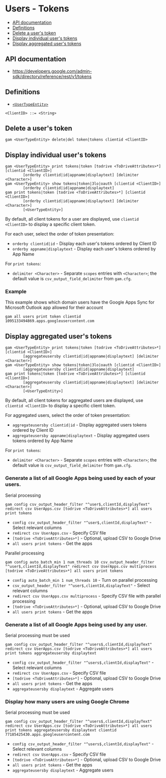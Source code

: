 # Users - Tokens
- [API documentation](#api-documentation)
- [Definitions](#definitions)
- [Delete a user's token](#delete-a-users-token)
- [Display individual user's tokens](#display-individual-users-tokens)
- [Display aggregated user's tokens](#display-aggregated-users-tokens)

## API documentation
* https://developers.google.com/admin-sdk/directory/reference/rest/v1/tokens

## Definitions
* [`<UserTypeEntity>`](Collections-of-Users)

```
<ClientID> ::= <String>
```
## Delete a user's token
```
gam <UserTypeEntity> delete|del token|tokens clientid <ClientID>
```
## Display individual user's tokens
```
gam <UserTypeEntity> print tokens|token [todrive <ToDriveAttributes>*] [clientid <ClientID>]
        [orderby clientid|id|appname|displaytext] [delimiter <Character>]
gam <UserTypeEntity> show tokens|token|3lo|oauth [clientid <ClientID>]
        [orderby clientid|id|appname|displaytext]
gam print tokens|token [todrive <ToDriveAttributes>*] [clientid <ClientID>]
        [orderby clientid|id|appname|displaytext] [delimiter <Character>]
        [<UserTypeEntity>]
```
By default, all client tokens for a user are displayed, use `clientid <ClientID>` to display a specific client token.

For each user, select the order of token presentation:
* `orderby clientid|id` - Display each user's tokens ordered by Client ID
* `orderby appname|displaytext` - Display each user's tokens ordered by App Name

For `print tokens`:
* `delimiter <Character>` - Separate `scopes` entries with `<Character>`; the default value is `csv_output_field_delimiter` from `gam.cfg`.

### Example
This example shows which domain users have the Google Apps Sync for Microsoft Outlook app allowed for their account
```
gam all users print token clientid 1095133494869.apps.googleusercontent.com
```

## Display aggregated user's tokens
```
gam <UserTypeEntity> print tokens|token [todrive <ToDriveAttributes>*] [clientid <ClientID>]
        [aggregateusersby clientid|id|appname|displaytext] [delimiter <Character>]
gam <UserTypeEntity> show tokens|token|3lo|oauth [clientid <ClientID>]
        [aggregateusersby clientid|id|appname|displaytext]
gam print tokens|token [todrive <ToDriveAttributes>*] [clientid <ClientID>]
        [aggregateusersby clientid|id|appname|displaytext] [delimiter <Character>]
        [<UserTypeEntity>]
```
By default, all client tokens for aggregated users are displayed, use `clientid <ClientID>` to display a specific client token.

For aggregated users, select the order of token presentation:
* `aggregateusersby clientid|id` - Display aggregated users tokens ordered by Client ID
* `aggregateusersby appname|displaytext` - Display aggregated users tokens ordered by App Name

For `print tokens`:
* `delimiter <Character>` - Separate `scopes` entries with `<Character>`; the default value is `csv_output_field_delimiter` from `gam.cfg`.

### Generate a list of all Google Apps being used by each of your users.

Serial processing
```
gam config csv_output_header_filter "^user$,clientId,displayText" redirect csv UserApps.csv [todrive <ToDriveAttributes>*] all users print tokens
```
* `config csv_output_header_filter "^user$,clientId,displayText"` - Select relevant columns
* `redirect csv UserApps.csv` - Specify CSV file
* `[todrive <ToDriveAttributes>*]` - Optional, upload CSV to Google Drive
* `all users print tokens` - Get the apps

Parallel processing
```
gam config auto_batch_min 1 num_threads 10 csv_output_header_filter "^user$,clientId,displayText" redirect csv UserApps.csv multiprocess [todrive <ToDriveAttributes>*] all users print tokens
```
* `config auto_batch_min 1 num_threads 10` - Turn on parallel processing
* `csv_output_header_filter "^user$,clientId,displayText"` - Select relevant columns
* `redirect csv UserApps.csv multiprocess` - Specify CSV file with parallel processing
* `[todrive <ToDriveAttributes>*]` - Optional, upload CSV to Google Drive
* `all users print tokens` - Get the apps

### Generate a list of all Google Apps being used by any user.
Serial processing must be used
```
gam config csv_output_header_filter "^users$,clientId,displayText" redirect csv UserApps.csv [todrive <ToDriveAttributes>*] all users print tokens aggregateusersby displaytext
```
* `config csv_output_header_filter "^users$,clientId,displayText"` - Select relevant columns
* `redirect csv UserApps.csv` - Specify CSV file
* `[todrive <ToDriveAttributes>*]` - Optional, upload CSV to Google Drive
* `all users print tokens` - Get the apps
* `aggregateusersby displaytext` - Aggregate users

### Display how many users are using Google Chrome
Serial processing must be used
```
gam config csv_output_header_filter "^users$,clientId,displayText" redirect csv UserApps.csv [todrive <ToDriveAttributes>*] all users print tokens aggregateusersby displaytext clientid 77185425430.apps.googleusercontent.com
```
* `config csv_output_header_filter "^users$,clientId,displayText"` - Select relevant columns
* `redirect csv UserApps.csv` - Specify CSV file
* `[todrive <ToDriveAttributes>*]` - Optional, upload CSV to Google Drive
* `all users print tokens` - Get the apps
* `aggregateusersby displaytext` - Aggregate users

